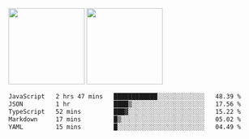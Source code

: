 <img src="https://github-readme-stats.vercel.app/api?username=Dream4ever&count_private=true&show_icons=true&theme=tokyonight" height="150" /> <img src="https://github-readme-stats.vercel.app/api/top-langs/?username=Dream4ever&count_private=true&show_icons=true&theme=tokyonight&langs_count=5&layout=compact" height="150" />

<!--START_SECTION:waka-->

```txt
JavaScript   2 hrs 47 mins   ████████████░░░░░░░░░░░░░   48.39 %
JSON         1 hr            ████▒░░░░░░░░░░░░░░░░░░░░   17.56 %
TypeScript   52 mins         ███▓░░░░░░░░░░░░░░░░░░░░░   15.22 %
Markdown     17 mins         █▒░░░░░░░░░░░░░░░░░░░░░░░   05.02 %
YAML         15 mins         █░░░░░░░░░░░░░░░░░░░░░░░░   04.49 %
```

<!--END_SECTION:waka-->
